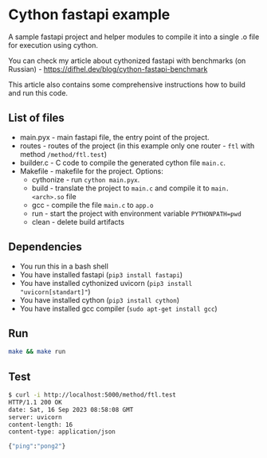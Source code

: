 # Cython fastapi example

A sample fastapi project and helper modules to compile it into a single .o file for execution using cython.

You can check my article about cythonized fastapi with benchmarks (on Russian) - https://difhel.dev/blog/cython-fastapi-benchmark

This article also contains some comprehensive instructions how to build and run this code.

## List of files
- main.pyx - main fastapi file, the entry point of the project.
- routes - routes of the project (in this example only one router - `ftl` with method `/method/ftl.test`)
- builder.c - C code to compile the generated cython file `main.c`.
- Makefile - makefile for the project. Options:
   - cythonize - run `cython main.pyx`.
   - build - translate the project to `main.c` and compile it to `main.<arch>.so` file
   - gcc - compile the file `main.c` to `app.o`
   - run - start the project with environment variable `PYTHONPATH=pwd`
   - clean - delete build artifacts

## Dependencies
- You run this in a bash shell
- You have installed fastapi (`pip3 install fastapi`)
- You have installed cythonized uvicorn (`pip3 install "uvicorn[standart]"`)
- You have installed cython (`pip3 install cython`)
- You have installed gcc compiler (`sudo apt-get install gcc`)

## Run
```bash
make && make run
```

## Test

```bash
$ curl -i http://localhost:5000/method/ftl.test
HTTP/1.1 200 OK
date: Sat, 16 Sep 2023 08:58:08 GMT
server: uvicorn
content-length: 16
content-type: application/json

{"ping":"pong2"}
```